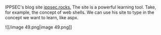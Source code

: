 IPPSEC's blog site [ippsec.rocks.](https://ippsec.rocks/?) The site is a powerful learning tool. Take, for example, the concept of web shells. We can use his site to type in the concept we want to learn, like aspx.

![[/image 49.png|image 49.png]]
